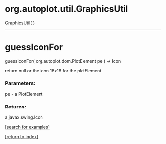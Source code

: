# org.autoplot.util.GraphicsUtil
GraphicsUtil( )


***
<a name="guessIconFor"></a>
# guessIconFor
guessIconFor( org.autoplot.dom.PlotElement pe ) &rarr; Icon

return null or the icon 16x16 for the plotElement.

### Parameters:
pe - a PlotElement

### Returns:
a javax.swing.Icon


<a href="https://github.com/autoplot/dev/search?q=guessIconFor&unscoped_q=guessIconFor">[search for examples]</a>

<a href="https://github.com/autoplot/documentation/blob/master/javadoc/index-all.md">[return to index]</a>

